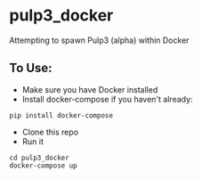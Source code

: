 # pulp3_docker
Attempting to spawn Pulp3 (alpha) within Docker

## To Use:
* Make sure you have Docker installed
* Install docker-compose if you haven't already:
```
pip install docker-compose
```
* Clone this repo
* Run it
```
cd pulp3_docker
docker-compose up
```
